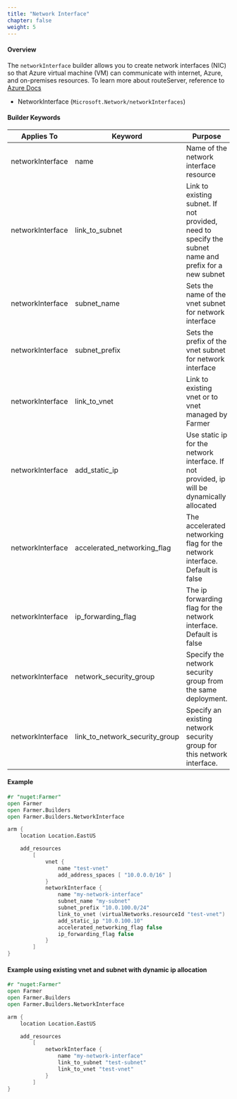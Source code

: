 ```yaml
---
title: "Network Interface"
chapter: false
weight: 5
---
```


#### Overview
The `networkInterface` builder allows you to create network interfaces (NIC) so that Azure virtual machine (VM) can
communicate with internet, Azure, and on-premises resources. To learn more about routeServer, reference to
[Azure Docs](https://learn.microsoft.com/en-us/azure/virtual-network/virtual-network-network-interface?tabs=azure-portal)

* NetworkInterface (`Microsoft.Network/networkInterfaces`)

#### Builder Keywords

| Applies To | Keyword          | Purpose                                                                                               |
|-|------------------|-------------------------------------------------------------------------------------------------------|
| networkInterface | name             | Name of the network interface resource                                                                |
| networkInterface | link_to_subnet     | Link to existing subnet. If not provided, need to specify the subnet name and prefix for a new subnet |
| networkInterface | subnet_name     | Sets the name of the vnet subnet for network interface                                                |
| networkInterface | subnet_prefix     | Sets the prefix of the vnet subnet for network interface                                              |
| networkInterface | link_to_vnet       | Link to existing vnet or to vnet managed by Farmer                                                    |
| networkInterface | add_static_ip       | Use static ip for the network interface. If not provided, ip will be dynamically allocated            |
| networkInterface | accelerated_networking_flag    | The accelerated networking flag for the network interface. Default is false                           |
| networkInterface | ip_forwarding_flag    | The ip forwarding flag for the network interface. Default is false                                    |
| networkInterface | network_security_group               | Specify the network security group from the same deployment.                                          |
| networkInterface | link_to_network_security_group       | Specify an existing network security group for this network interface.                                |

#### Example

```fsharp
#r "nuget:Farmer"
open Farmer
open Farmer.Builders
open Farmer.Builders.NetworkInterface

arm {
    location Location.EastUS

    add_resources
        [
            vnet {
                name "test-vnet"
                add_address_spaces [ "10.0.0.0/16" ]
            }
            networkInterface {
                name "my-network-interface"
                subnet_name "my-subnet"
                subnet_prefix "10.0.100.0/24"
                link_to_vnet (virtualNetworks.resourceId "test-vnet")
                add_static_ip "10.0.100.10"
                accelerated_networking_flag false
                ip_forwarding_flag false
            }
        ]
}
```

#### Example using existing vnet and subnet with dynamic ip allocation

```fsharp
#r "nuget:Farmer"
open Farmer
open Farmer.Builders
open Farmer.Builders.NetworkInterface

arm {
    location Location.EastUS

    add_resources
        [
            networkInterface {
                name "my-network-interface"
                link_to_subnet "test-subnet"
                link_to_vnet "test-vnet"
            }
        ]
}
```